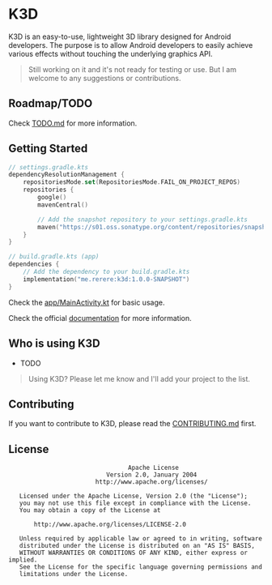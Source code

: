 # K3D

K3D is an easy-to-use, lightweight 3D library designed for Android developers. The purpose is to
allow
Android developers to easily achieve various effects without touching the underlying graphics API.

> Still working on it and it's not ready for testing or use. But I am welcome to any suggestions or
> contributions.

## Roadmap/TODO

Check [TODO.md](todo.md) for more information.

## Getting Started

```kotlin
// settings.gradle.kts
dependencyResolutionManagement {
    repositoriesMode.set(RepositoriesMode.FAIL_ON_PROJECT_REPOS)
    repositories {
        google()
        mavenCentral()

        // Add the snapshot repository to your settings.gradle.kts
        maven("https://s01.oss.sonatype.org/content/repositories/snapshots")
    }
}
```

```kotlin
// build.gradle.kts (app)
dependencies {
    // Add the dependency to your build.gradle.kts
    implementation("me.rerere:k3d:1.0.0-SNAPSHOT")
}
```

Check the [app/MainActivity.kt](app/src/main/java/me/rerere/k3d/MainActivity.kt) for basic usage.

Check the official [documentation](https://k3d.rerere.me) for more information.

## Who is using K3D

- TODO

> Using K3D? Please let me know and I'll add your project to the list.

## Contributing

If you want to contribute to K3D, please read the [CONTRIBUTING.md](docs/contribution.md) first.

## License

```
                                 Apache License
                           Version 2.0, January 2004
                        http://www.apache.org/licenses/

   Licensed under the Apache License, Version 2.0 (the "License");
   you may not use this file except in compliance with the License.
   You may obtain a copy of the License at

       http://www.apache.org/licenses/LICENSE-2.0

   Unless required by applicable law or agreed to in writing, software
   distributed under the License is distributed on an "AS IS" BASIS,
   WITHOUT WARRANTIES OR CONDITIONS OF ANY KIND, either express or implied.
   See the License for the specific language governing permissions and
   limitations under the License.

```
